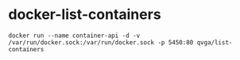 # docker-list-containers

    docker run --name container-api -d -v /var/run/docker.sock:/var/run/docker.sock -p 5450:80 qvga/list-containers
    
